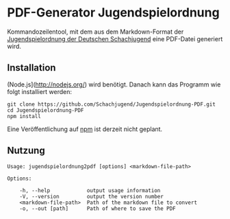 # PDF-Generator Jugendspielordnung

Kommandozeilentool, mit dem aus dem Markdown-Format der [Jugendspielordnung der Deutschen Schachjugend](Schachjugend/Jugendspielordnung) eine PDF-Datei generiert wird.

## Installation

(Node.js](http://nodejs.org/) wird benötigt. Danach kann das Programm wie folgt installiert werden:

	git clone https://github.com/Schachjugend/Jugendspielordnung-PDF.git
	cd Jugendspielordnung-PDF
	npm install

Eine Veröffentlichung auf [npm](http://nodejs.org/) ist derzeit nicht geplant.

## Nutzung

	Usage: jugendspielordnung2pdf [options] <markdown-file-path>

	Options:

	    -h, --help            output usage information
	    -V, --version         output the version number
	    <markdown-file-path>  Path of the markdown file to convert
	    -o, --out [path]      Path of where to save the PDF